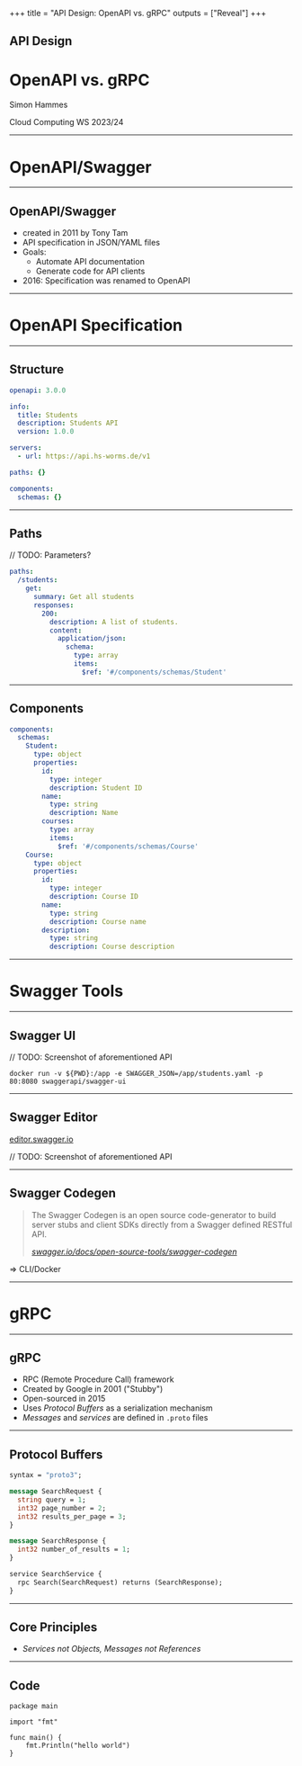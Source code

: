 +++
title = "API Design: OpenAPI vs. gRPC"
outputs = ["Reveal"]
+++

## API Design
# OpenAPI vs. gRPC

Simon Hammes

Cloud Computing WS 2023/24

---

# OpenAPI/Swagger

---

## OpenAPI/Swagger
- created in 2011 by Tony Tam
- API specification in JSON/YAML files
- Goals:
  - Automate API documentation
  - Generate code for API clients
- 2016: Specification was renamed to OpenAPI

---

# OpenAPI Specification

---

## Structure

```yaml
openapi: 3.0.0

info:
  title: Students
  description: Students API
  version: 1.0.0

servers:
  - url: https://api.hs-worms.de/v1

paths: {}

components:
  schemas: {}
```

---

## Paths

// TODO: Parameters?

```yaml
paths:
  /students:
    get:
      summary: Get all students
      responses:
        200:
          description: A list of students.
          content:
            application/json:
              schema:
                type: array
                items:
                  $ref: '#/components/schemas/Student'
```

---

## Components

<!-- TODO -->

```yaml
components:
  schemas:
    Student:
      type: object
      properties:
        id:
          type: integer
          description: Student ID
        name:
          type: string
          description: Name
        courses:
          type: array
          items:
            $ref: '#/components/schemas/Course'
    Course:
      type: object
      properties:
        id:
          type: integer
          description: Course ID
        name:
          type: string
          description: Course name
        description:
          type: string
          description: Course description
```

---

# Swagger Tools

---

## Swagger UI

// TODO: Screenshot of aforementioned API

```shell
docker run -v ${PWD}:/app -e SWAGGER_JSON=/app/students.yaml -p 80:8080 swaggerapi/swagger-ui
```

---

## Swagger Editor

[editor.swagger.io](https://editor.swagger.io)

// TODO: Screenshot of aforementioned API

---

## Swagger Codegen

> The Swagger Codegen is an open source code-generator to build server stubs and client SDKs directly from a Swagger defined RESTful API.
>
> <cite><a href="https://swagger.io/docs/open-source-tools/swagger-codegen/">swagger.io/docs/open-source-tools/swagger-codegen</a></cite>

=> CLI/Docker

---

# gRPC

---

## gRPC
- RPC (Remote Procedure Call) framework
- Created by Google in 2001 ("Stubby")
- Open-sourced in 2015
- Uses _Protocol Buffers_ as a serialization mechanism
- _Messages_ and _services_ are defined in `.proto` files

---

## Protocol Buffers

```protobuf
syntax = "proto3";

message SearchRequest {
  string query = 1;
  int32 page_number = 2;
  int32 results_per_page = 3;
}

message SearchResponse {
  int32 number_of_results = 1;
}

service SearchService {
  rpc Search(SearchRequest) returns (SearchResponse);
}
```

---

## Core Principles
<!-- TODO: [Auszug] -->
- _Services not Objects, Messages not References_

---

## Code

```go{}
package main

import "fmt"

func main() {
    fmt.Println("hello world")
}
```
